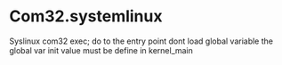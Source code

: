 # Com32.systemlinux
Syslinux com32 exec; do to the entry point dont load global variable the global var init value must be define in kernel_main
